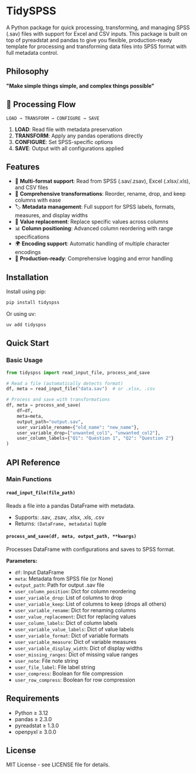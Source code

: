 # TidySPSS

A Python package for quick processing, transforming, and managing SPSS (.sav) files with support for Excel and CSV inputs. This package is built on top of pyreadstat and pandas to give you flexible, production-ready template for processing and transforming data files into SPSS format with full metadata control.

## Philosophy

**"Make simple things simple, and complex things possible"**

## 🔄 Processing Flow

```
LOAD → TRANSFORM → CONFIGURE → SAVE
```

1. **LOAD**: Read file with metadata preservation
2. **TRANSFORM**: Apply any pandas operations directly
3. **CONFIGURE**: Set SPSS-specific options
4. **SAVE**: Output with all configurations applied

## Features

- 📁 **Multi-format support**: Read from SPSS (.sav/.zsav), Excel (.xlsx/.xls), and CSV files
- 🔄 **Comprehensive transformations**: Reorder, rename, drop, and keep columns with ease
- 🏷️ **Metadata management**: Full support for SPSS labels, formats, measures, and display widths
- 🔧 **Value replacement**: Replace specific values across columns
- 📊 **Column positioning**: Advanced column reordering with range specifications
- 🌍 **Encoding support**: Automatic handling of multiple character encodings
- 🔧 **Production-ready**: Comprehensive logging and error handling

## Installation

Install using pip:

```bash
pip install tidyspss
```

Or using uv:

```bash
uv add tidyspss
```

## Quick Start

### Basic Usage

```python
from tidyspss import read_input_file, process_and_save

# Read a file (automatically detects format)
df, meta = read_input_file("data.sav")  # or .xlsx, .csv

# Process and save with transformations
df, meta = process_and_save(
    df=df,
    meta=meta,
    output_path="output.sav",
    user_variable_rename={"old_name": "new_name"},
    user_variable_drop=["unwanted_col1", "unwanted_col2"],
    user_column_labels={"Q1": "Question 1", "Q2": "Question 2"}
)
```



## API Reference

### Main Functions

#### `read_input_file(file_path)`
Reads a file into a pandas DataFrame with metadata.
- Supports: .sav, .zsav, .xlsx, .xls, .csv
- Returns: `(DataFrame, metadata)` tuple

#### `process_and_save(df, meta, output_path, **kwargs)`
Processes DataFrame with configurations and saves to SPSS format.

**Parameters:**
- `df`: Input DataFrame
- `meta`: Metadata from SPSS file (or None)
- `output_path`: Path for output .sav file
- `user_column_position`: Dict for column reordering
- `user_variable_drop`: List of columns to drop
- `user_variable_keep`: List of columns to keep (drops all others)
- `user_variable_rename`: Dict for renaming columns
- `user_value_replacement`: Dict for replacing values
- `user_column_labels`: Dict of column labels
- `user_variable_value_labels`: Dict of value labels
- `user_variable_format`: Dict of variable formats
- `user_variable_measure`: Dict of variable measures
- `user_variable_display_width`: Dict of display widths
- `user_missing_ranges`: Dict of missing value ranges
- `user_note`: File note string
- `user_file_label`: File label string
- `user_compress`: Boolean for file compression
- `user_row_compress`: Boolean for row compression


## Requirements

- Python ≥ 3.12
- pandas ≥ 2.3.0
- pyreadstat ≥ 1.3.0
- openpyxl ≥ 3.0.0

## License

MIT License - see LICENSE file for details.